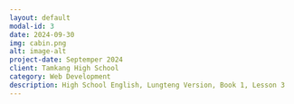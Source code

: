 ```yaml
---
layout: default
modal-id: 3
date: 2024-09-30
img: cabin.png
alt: image-alt
project-date: Septemper 2024
client: Tamkang High School
category: Web Development
description: High School English, Lungteng Version, Book 1, Lesson 3
---
```

